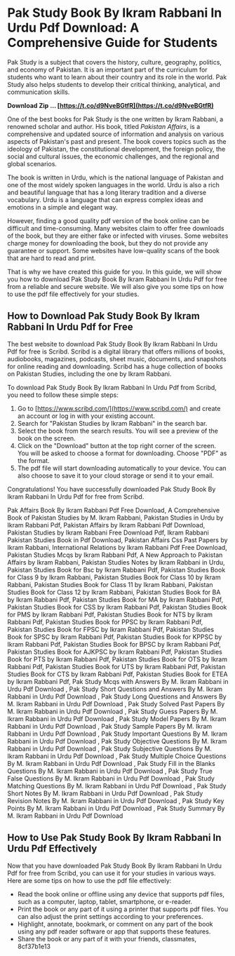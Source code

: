 # Pak Study Book By Ikram Rabbani In Urdu Pdf Download: A Comprehensive Guide for Students
  
Pak Study is a subject that covers the history, culture, geography, politics, and economy of Pakistan. It is an important part of the curriculum for students who want to learn about their country and its role in the world. Pak Study also helps students to develop their critical thinking, analytical, and communication skills.
 
**Download Zip … [https://t.co/d9NveBGtfR](https://t.co/d9NveBGtfR)**


  
One of the best books for Pak Study is the one written by Ikram Rabbani, a renowned scholar and author. His book, titled *Pakistan Affairs*, is a comprehensive and updated source of information and analysis on various aspects of Pakistan's past and present. The book covers topics such as the ideology of Pakistan, the constitutional development, the foreign policy, the social and cultural issues, the economic challenges, and the regional and global scenarios.
  
The book is written in Urdu, which is the national language of Pakistan and one of the most widely spoken languages in the world. Urdu is also a rich and beautiful language that has a long literary tradition and a diverse vocabulary. Urdu is a language that can express complex ideas and emotions in a simple and elegant way.
  
However, finding a good quality pdf version of the book online can be difficult and time-consuming. Many websites claim to offer free downloads of the book, but they are either fake or infected with viruses. Some websites charge money for downloading the book, but they do not provide any guarantee or support. Some websites have low-quality scans of the book that are hard to read and print.
  
That is why we have created this guide for you. In this guide, we will show you how to download Pak Study Book By Ikram Rabbani In Urdu Pdf for free from a reliable and secure website. We will also give you some tips on how to use the pdf file effectively for your studies.
  
## How to Download Pak Study Book By Ikram Rabbani In Urdu Pdf for Free
  
The best website to download Pak Study Book By Ikram Rabbani In Urdu Pdf for free is Scribd. Scribd is a digital library that offers millions of books, audiobooks, magazines, podcasts, sheet music, documents, and snapshots for online reading and downloading. Scribd has a huge collection of books on Pakistan Studies, including the one by Ikram Rabbani.
  
To download Pak Study Book By Ikram Rabbani In Urdu Pdf from Scribd, you need to follow these simple steps:
  
1. Go to [https://www.scribd.com/](https://www.scribd.com/) and create an account or log in with your existing account.
2. Search for "Pakistan Studies by Ikram Rabbani" in the search bar.
3. Select the book from the search results. You will see a preview of the book on the screen.
4. Click on the "Download" button at the top right corner of the screen. You will be asked to choose a format for downloading. Choose "PDF" as the format.
5. The pdf file will start downloading automatically to your device. You can also choose to save it to your cloud storage or send it to your email.

Congratulations! You have successfully downloaded Pak Study Book By Ikram Rabbani In Urdu Pdf for free from Scribd.
 
Pak Affairs Book By Ikram Rabbani Pdf Free Download,  A Comprehensive Book of Pakistan Studies by M. Ikram Rabbani,  Pakistan Studies in Urdu by Ikram Rabbani Pdf,  Pakistan Affairs by Ikram Rabbani Pdf Download,  Pakistan Studies by Ikram Rabbani Free Download Pdf,  Ikram Rabbani Pakistan Studies Book in Pdf Download,  Pakistan Affairs Css Past Papers by Ikram Rabbani,  International Relations by Ikram Rabbani Pdf Free Download,  Pakistan Studies Mcqs by Ikram Rabbani Pdf,  A New Approach to Pakistan Affairs by Ikram Rabbani,  Pakistan Studies Notes by Ikram Rabbani in Urdu,  Pakistan Studies Book for Bsc by Ikram Rabbani Pdf,  Pakistan Studies Book for Class 9 by Ikram Rabbani,  Pakistan Studies Book for Class 10 by Ikram Rabbani,  Pakistan Studies Book for Class 11 by Ikram Rabbani,  Pakistan Studies Book for Class 12 by Ikram Rabbani,  Pakistan Studies Book for BA by Ikram Rabbani Pdf,  Pakistan Studies Book for MA by Ikram Rabbani Pdf,  Pakistan Studies Book for CSS by Ikram Rabbani Pdf,  Pakistan Studies Book for PMS by Ikram Rabbani Pdf,  Pakistan Studies Book for NTS by Ikram Rabbani Pdf,  Pakistan Studies Book for PPSC by Ikram Rabbani Pdf,  Pakistan Studies Book for FPSC by Ikram Rabbani Pdf,  Pakistan Studies Book for SPSC by Ikram Rabbani Pdf,  Pakistan Studies Book for KPPSC by Ikram Rabbani Pdf,  Pakistan Studies Book for BPSC by Ikram Rabbani Pdf,  Pakistan Studies Book for AJKPSC by Ikram Rabbani Pdf,  Pakistan Studies Book for PTS by Ikram Rabbani Pdf,  Pakistan Studies Book for OTS by Ikram Rabbani Pdf,  Pakistan Studies Book for UTS by Ikram Rabbani Pdf,  Pakistan Studies Book for CTS by Ikram Rabbani Pdf,  Pakistan Studies Book for ETEA by Ikram Rabbani Pdf,  Pak Study Mcqs with Answers By M. Ikram Rabbani in Urdu Pdf Download ,  Pak Study Short Questions and Answers By M. Ikram Rabbani in Urdu Pdf Download ,  Pak Study Long Questions and Answers By M. Ikram Rabbani in Urdu Pdf Download ,  Pak Study Solved Past Papers By M. Ikram Rabbani in Urdu Pdf Download ,  Pak Study Guess Papers By M. Ikram Rabbani in Urdu Pdf Download ,  Pak Study Model Papers By M. Ikram Rabbani in Urdu Pdf Download ,  Pak Study Sample Papers By M. Ikram Rabbani in Urdu Pdf Download ,  Pak Study Important Questions By M. Ikram Rabbani in Urdu Pdf Download ,  Pak Study Objective Questions By M. Ikram Rabbani in Urdu Pdf Download ,  Pak Study Subjective Questions By M. Ikram Rabbani in Urdu Pdf Download ,  Pak Study Multiple Choice Questions By M. Ikram Rabbani in Urdu Pdf Download ,  Pak Study Fill in the Blanks Questions By M. Ikram Rabbani in Urdu Pdf Download ,  Pak Study True False Questions By M. Ikram Rabbani in Urdu Pdf Download ,  Pak Study Matching Questions By M. Ikram Rabbani in Urdu Pdf Download ,  Pak Study Short Notes By M. Ikram Rabbani in Urdu Pdf Download ,  Pak Study Revision Notes By M. Ikram Rabbani in Urdu Pdf Download ,  Pak Study Key Points By M. Ikram Rabbani in Urdu Pdf Download ,  Pak Study Summary By M. Ikram Rabbani in Urdu Pdf Download
  
## How to Use Pak Study Book By Ikram Rabbani In Urdu Pdf Effectively
  
Now that you have downloaded Pak Study Book By Ikram Rabbani In Urdu Pdf for free from Scribd, you can use it for your studies in various ways. Here are some tips on how to use the pdf file effectively:

- Read the book online or offline using any device that supports pdf files, such as a computer, laptop, tablet, smartphone, or e-reader.
- Print the book or any part of it using a printer that supports pdf files. You can also adjust the print settings according to your preferences.
- Highlight, annotate, bookmark, or comment on any part of the book using any pdf reader software or app that supports these features.
- Share the book or any part of it with your friends, classmates, 8cf37b1e13


